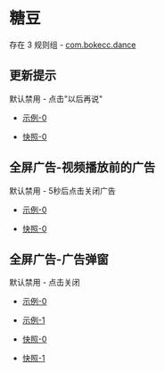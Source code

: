 # 糖豆

存在 3 规则组 - [com.bokecc.dance](/src/apps/com.bokecc.dance.ts)

## 更新提示

默认禁用 - 点击"以后再说"

- [示例-0](https://m.gkd.li/57941037/9156698c-76bb-4921-a39d-96a20c45260b)

- [快照-0](https://i.gkd.li/i/14071977)

## 全屏广告-视频播放前的广告

默认禁用 - 5秒后点击关闭广告

- [示例-0](https://m.gkd.li/57941037/f70ca3e3-762c-47ba-aed8-c9e8d5955b7e)

- [快照-0](https://i.gkd.li/i/14318204)

## 全屏广告-广告弹窗

默认禁用 - 点击关闭

- [示例-0](https://m.gkd.li/57941037/e866b196-04f3-454a-9eb3-a766fed952ba)
- [示例-1](https://m.gkd.li/57941037/45eb8c79-f683-4fcd-a2c4-0c9d1ff9d998)

- [快照-0](https://i.gkd.li/i/14318249)
- [快照-1](https://i.gkd.li/i/14318261)
